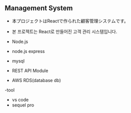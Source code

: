 ## Management System
- 本プロジェクトはReactで作られた顧客管理システムです。
- 본 프로젝트는 React로 만들어진 고객 관리 시스템입니다.


- Node.js
- node.js express
- mysql
- REST API Module
- AWS RDS(database db)


-tool
- vs code
- sequel pro